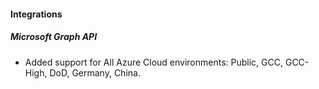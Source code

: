 #### Integrations

##### Microsoft Graph API

- Added support for All Azure Cloud environments: Public, GCC, GCC-High, DoD, Germany, China.